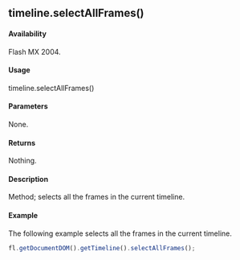 ## timeline.selectAllFrames()

#### Availability

Flash MX 2004.

#### Usage

timeline.selectAllFrames()

#### Parameters

None.

#### Returns

Nothing.

#### Description

Method; selects all the frames in the current timeline.

#### Example
The following example selects all the frames in the current timeline.

```javascript
fl.getDocumentDOM().getTimeline().selectAllFrames();
```